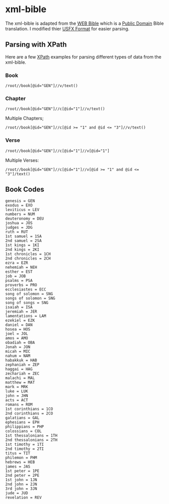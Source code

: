# xml-bible

The xml-bible is adapted from the [WEB Bible](http://ebible.org/web/) which is a [Public Domain](http://ebible.org/web/copyright.htm) Bible translation.  I modified thier [USFX Format](http://ebible.org/eng-web/eng-web_usfx.zip) for easier parsing.

## Parsing with XPath

Here are a few [XPath](https://www.google.com/webhp?sourceid=chrome-instant&rlz=1C1LENP_enUS639US639&ion=1&espv=2&ie=UTF-8#q=xpath) examples for parsing different types of data from the xml-bible.

### Book
````
/root//book[@id="GEN"]//v/text()
````

### Chapter
````
/root//book[@id="GEN"]//c[@id="1"]//v/text()
````
Multiple Chapters;
````
/root//book[@id="GEN"]//c[@id >= "1" and @id <= "3"]//v/text()
````

### Verse
````
/root//book[@id="GEN"]//c[@id="1"]//v[@id="1"]
````
Multiple Verses:
````
/root//book[@id="GEN"]//c[@id="1"]//v[@id >= "1" and @id <= "3"]/text()
````

## Book Codes
````
genesis = GEN
exodus = EXO
leviticus = LEV
numbers = NUM
deuteronomy = DEU
joshua = JOS
judges = JDG
ruth = RUT
1st samuel = 1SA
2nd samuel = 2SA
1st kings = 1KI
2nd kings = 2KI
1st chronicles = 1CH
2nd chronicles = 2CH
ezra = EZR
nehemiah = NEH
esther = EST
job = JOB
psalms = PSA
proverbs = PRO
ecclesiastes = ECC
song of solomon = SNG
songs of solomon = SNG
song of songs = SNG
isaiah = ISA
jeremiah = JER
lamentations = LAM
ezekiel = EZK
daniel = DAN
hosea = HOS
joel = JOL
amos = AMO
obadiah = OBA
Jonah = JON
micah = MIC
nahum = NAM
habakkuk = HAB
zephaniah = ZEP
haggai = HAG
zechariah = ZEC
malachi = MAL
matthew = MAT
mark = MRK
luke = LUK
john = JHN
acts = ACT
romans = ROM
1st corinthians = 1CO
2nd corinthians = 2CO
galatians = GAL
ephesians = EPH
philippians = PHP
colossians = COL
1st thessalonians = 1TH
2nd thessalonians = 2TH
1st timothy = 1TI
2nd timothy = 2TI
titus = TIT
philemon = PHM
hebrews = HEB
james = JAS
1st peter = 1PE
2nd peter = 2PE
1st john = 1JN
2nd john = 2JN
3rd john = 3JN
jude = JUD
revelation = REV
````
